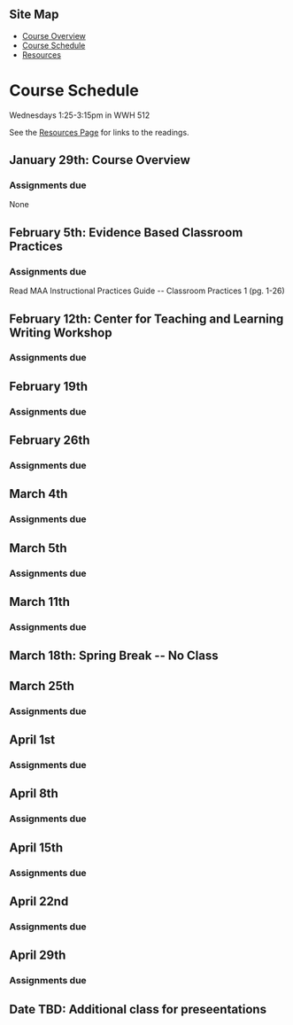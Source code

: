 ## Site Map
* [Course Overview](https://modelingsimulation.github.io/TeachingWriting2020/)
* [Course Schedule](schedule.md)
* [Resources](resources.md) 

# Course Schedule
Wednesdays 1:25-3:15pm in WWH 512

See the [Resources Page](resources.md) for links to the readings. 

## January 29th: Course Overview

### Assignments due
None

## February 5th: Evidence Based Classroom Practices

### Assignments due
Read MAA Instructional Practices Guide -- Classroom Practices 1 (pg. 1-26)
<!-- ead Teaching at Its Best -- Chapter 10 Perserving Academic Integrity (pg. 162 - 170)
Read Case Studies for Today's Classroom - Case (pg. )-->

## February 12th: Center for Teaching and Learning Writing Workshop

### Assignments due

## February 19th

### Assignments due

## February 26th

### Assignments due

## March 4th

### Assignments due

## March 5th

### Assignments due

## March 11th

### Assignments due

## March 18th: Spring Break -- No Class

## March 25th

### Assignments due

## April 1st

### Assignments due

## April 8th

### Assignments due

## April 15th
### Assignments due

## April 22nd
### Assignments due

## April 29th
### Assignments due

## Date TBD: Additional class for preseentations

